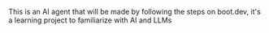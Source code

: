 This is an AI agent that will be made by following the steps on boot.dev, it's a learning project to familiarize with AI and LLMs